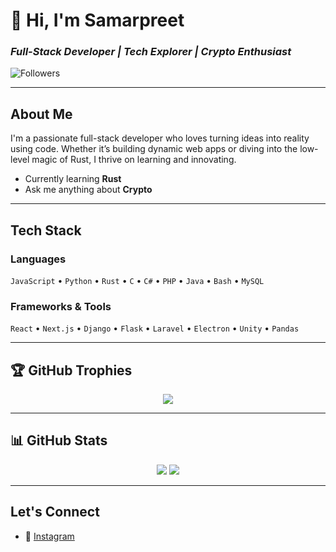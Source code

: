 # 👋 Hi, I'm **Samarpreet**
### *Full-Stack Developer | Tech Explorer | Crypto Enthusiast*

![Followers](https://img.shields.io/github/followers/samarpreetxd?label=Follow&style=social)

---

## About Me

I'm a passionate full-stack developer who loves turning ideas into reality using code. Whether it’s building dynamic web apps or diving into the low-level magic of Rust, I thrive on learning and innovating.

- Currently learning **Rust**
- Ask me anything about **Crypto**

---

## Tech Stack

### Languages  
`JavaScript` • `Python` • `Rust` • `C` • `C#` • `PHP` • `Java` • `Bash` • `MySQL`

### Frameworks & Tools  
`React` • `Next.js` • `Django` • `Flask` • `Laravel` • `Electron` • `Unity` • `Pandas`

---

## 🏆 GitHub Trophies

<p align="center">
  <img src="https://github-profile-trophy.vercel.app/?username=samarpreetxd&theme=flat&no-bg=true&row=1&column=6" />
</p>

---

## 📊 GitHub Stats  

<p align="center">
  <img src="https://github-readme-stats.vercel.app/api?username=samarpreetxd&show_icons=true&count_private=true&theme=transparent&hide_title=true" />
  <img src="https://github-readme-streak-stats.herokuapp.com/?user=samarpreetxd&theme=transparent" />
</p>



---

## Let's Connect

- 📸 [Instagram](https://instagram.com/zhgo28q9j)

